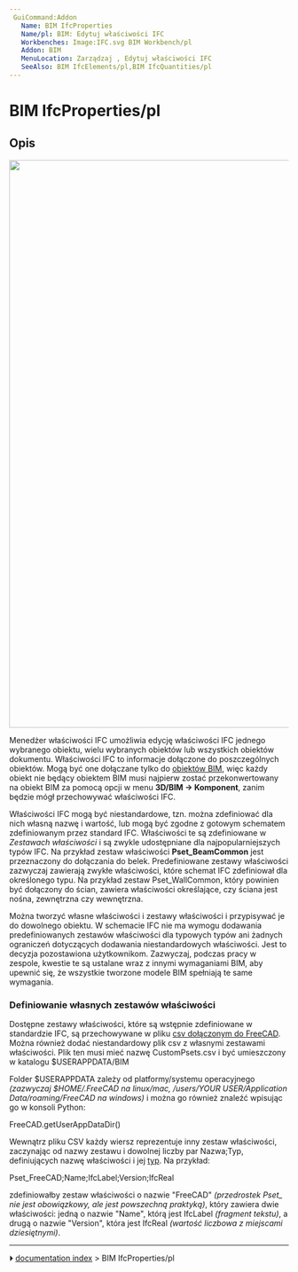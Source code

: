```yaml
---
 GuiCommand:Addon
   Name: BIM IfcProperties
   Name/pl: BIM: Edytuj właściwości IFC
   Workbenches: Image:IFC.svg BIM Workbench/pl
   Addon: BIM
   MenuLocation: Zarządzaj , Edytuj właściwości IFC
   SeeAlso: BIM IfcElements/pl,BIM IfcQuantities/pl
---
```


# BIM IfcProperties/pl



## Opis

<img alt="" src=images/BIM_ifcproperties_screenshot.png  style="width:1024px;">

Menedżer właściwości IFC umożliwia edycję właściwości IFC jednego wybranego obiektu, wielu wybranych obiektów lub wszystkich obiektów dokumentu. Właściwości IFC to informacje dołączone do poszczególnych obiektów. Mogą być one dołączane tylko do [obiektów BIM](BIM_Workbench/pl.md), więc każdy obiekt nie będący obiektem BIM musi najpierw zostać przekonwertowany na obiekt BIM za pomocą opcji w menu **3D/BIM -> Komponent**, zanim będzie mógł przechowywać właściwości IFC.

Właściwości IFC mogą być niestandardowe, tzn. można zdefiniować dla nich własną nazwę i wartość, lub mogą być zgodne z gotowym schematem zdefiniowanym przez standard IFC. Właściwości te są zdefiniowane w *Zestawach właściwości* i są zwykle udostępniane dla najpopularniejszych typów IFC. Na przykład zestaw właściwości **Pset_BeamCommon** jest przeznaczony do dołączania do belek. Predefiniowane zestawy właściwości zazwyczaj zawierają zwykłe właściwości, które schemat IFC zdefiniował dla określonego typu. Na przykład zestaw Pset_WallCommon, który powinien być dołączony do ścian, zawiera właściwości określające, czy ściana jest nośna, zewnętrzna czy wewnętrzna.

Można tworzyć własne właściwości i zestawy właściwości i przypisywać je do dowolnego obiektu. W schemacie IFC nie ma wymogu dodawania predefiniowanych zestawów właściwości dla typowych typów ani żadnych ograniczeń dotyczących dodawania niestandardowych właściwości. Jest to decyzja pozostawiona użytkownikom. Zazwyczaj, podczas pracy w zespole, kwestie te są ustalane wraz z innymi wymaganiami BIM, aby upewnić się, że wszystkie tworzone modele BIM spełniają te same wymagania.



### Definiowanie własnych zestawów właściwości 

Dostępne zestawy właściwości, które są wstępnie zdefiniowane w standardzie IFC, są przechowywane w pliku [csv dołączonym do FreeCAD](https://github.com/FreeCAD/FreeCAD/blob/master/src/Mod/Arch/Presets/pset_definitions.csv). Można również dodać niestandardowy plik csv z własnymi zestawami właściwości. Plik ten musi mieć nazwę CustomPsets.csv i być umieszczony w katalogu \$USERAPPDATA/BIM

Folder \$USERAPPDATA zależy od platformy/systemu operacyjnego *(zazwyczaj \$HOME/.FreeCAD na linux/mac, /users/YOUR USER/Application Data/roaming/FreeCAD na windows)* i można go również znaleźć wpisując go w konsoli Python:

FreeCAD.getUserAppDataDir()

Wewnątrz pliku CSV każdy wiersz reprezentuje inny zestaw właściwości, zaczynając od nazwy zestawu i dowolnej liczby par Nazwa;Typ, definiujących nazwę właściwości i jej [typ](https://github.com/FreeCAD/FreeCAD/blob/master/src/Mod/Arch/Presets/ifc_types_IFC4.json). Na przykład:

Pset_FreeCAD;Name;IfcLabel;Version;IfcReal

zdefiniowałby zestaw właściwości o nazwie \"FreeCAD\" *(przedrostek Pset\_ nie jest obowiązkowy, ale jest powszechną praktyką)*, który zawiera dwie właściwości: jedną o nazwie \"Name\", którą jest IfcLabel *(fragment tekstu)*, a drugą o nazwie \"Version\", która jest IfcReal *(wartość liczbowa z miejscami dziesiętnymi)*.



---
⏵ [documentation index](../README.md) > BIM IfcProperties/pl
